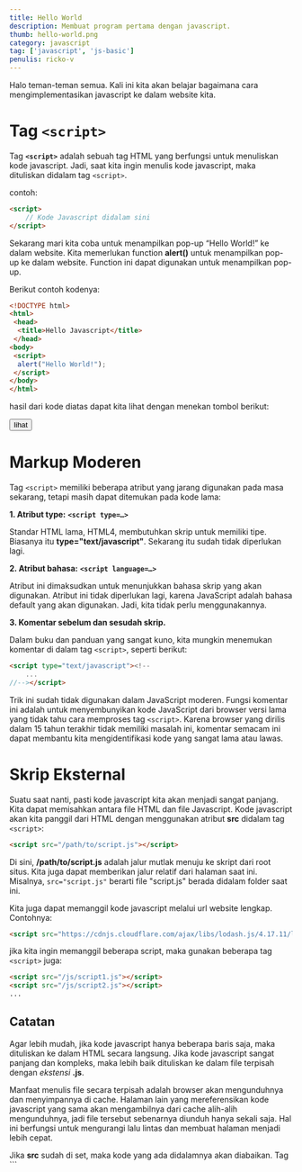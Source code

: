 ```yaml
---
title: Hello World
description: Membuat program pertama dengan javascript.
thumb: hello-world.png
category: javascript
tag: ['javascript', 'js-basic']
penulis: ricko-v
---
```


Halo teman-teman semua. Kali ini kita akan belajar bagaimana cara mengimplementasikan javascript ke dalam website kita.

# Tag ```<script>```
Tag **```<script>```** adalah sebuah tag HTML yang berfungsi untuk menuliskan kode javascript. Jadi, saat kita ingin menulis kode javascript, maka dituliskan didalam tag ```<script>```.

contoh:

```html
<script>
    // Kode Javascript didalam sini
</script>
```

Sekarang mari kita coba untuk menampilkan pop-up “Hello World!” ke dalam website. Kita memerlukan function **alert()** untuk menampilkan pop-up ke dalam website. Function ini dapat digunakan untuk menampilkan pop-up.

Berikut contoh kodenya:
```html
<!DOCTYPE html>
<html>
 <head>
  <title>Hello Javascript</title>
 </head>
<body>
 <script>				 
  alert("Hello World!");
 </script>
</body>
</html>
```

hasil dari kode diatas dapat kita lihat dengan menekan tombol berikut:

<button class='lihat' onclick='alert("Hello World!")'>lihat</button>

# Markup Moderen
Tag ```<script>``` memiliki beberapa atribut yang jarang digunakan pada masa sekarang, tetapi masih dapat ditemukan pada kode lama:

**1. Atribut type:** **```<script type=…>```**

Standar HTML lama, HTML4, membutuhkan skrip untuk memiliki tipe. Biasanya itu **type="text/javascript"**. Sekarang itu sudah tidak diperlukan lagi.

**2. Atribut bahasa:** **```<script language=…>```**

Atribut ini dimaksudkan untuk menunjukkan bahasa skrip yang akan digunakan. Atribut ini tidak diperlukan lagi, karena JavaScript adalah bahasa default yang akan digunakan. Jadi, kita tidak perlu menggunakannya.

**3. Komentar sebelum dan sesudah skrip.**

Dalam buku dan panduan yang sangat kuno, kita mungkin menemukan komentar di dalam tag ```<script>```, seperti berikut:

```html
<script type="text/javascript"><!--
    ...
//--></script>
```

Trik ini sudah tidak digunakan dalam JavaScript moderen. Fungsi komentar ini adalah untuk menyembunyikan kode JavaScript dari browser versi lama yang tidak tahu cara memproses tag ```<script>```. Karena browser yang dirilis dalam 15 tahun terakhir tidak memiliki masalah ini, komentar semacam ini dapat membantu kita mengidentifikasi kode yang sangat lama atau lawas.

# Skrip Eksternal
Suatu saat nanti, pasti kode javascript kita akan menjadi sangat panjang. Kita dapat memisahkan antara file HTML dan file Javascript. Kode javascript akan kita panggil dari HTML dengan menggunakan atribut **src** didalam tag ```<script>```:

```html
<script src="/path/to/script.js"></script>
```

Di sini, **/path/to/script.js** adalah jalur mutlak menuju ke skript dari root situs. Kita juga dapat memberikan jalur relatif dari halaman saat ini. Misalnya, ```src="script.js"``` berarti file "script.js" berada didalam folder saat ini.

Kita juga dapat memanggil kode javascript melalui url website lengkap. Contohnya:

```html
<script src="https://cdnjs.cloudflare.com/ajax/libs/lodash.js/4.17.11/lodash.js"></script>
```

jika kita ingin memanggil beberapa script, maka gunakan beberapa tag ```<script>``` juga:

```html
<script src="/js/script1.js"></script>
<script src="/js/script2.js"></script>
...
```

## Catatan
Agar lebih mudah, jika kode javascript hanya beberapa baris saja, maka dituliskan ke dalam HTML secara langsung. Jika kode javascript sangat panjang dan kompleks, maka lebih baik dituliskan ke dalam file terpisah dengan *ekstensi* **.js**.

Manfaat menulis file secara terpisah adalah browser akan mengunduhnya dan menyimpannya di cache.
Halaman lain yang mereferensikan kode javascript yang sama akan mengambilnya dari cache alih-alih mengunduhnya, jadi file tersebut sebenarnya diunduh hanya sekali saja.
Hal ini berfungsi untuk mengurangi lalu lintas dan membuat halaman menjadi lebih cepat.

Jika **src** sudah di set, maka kode yang ada didalamnya akan diabaikan.
Tag ```<script>`` adalah tag tunggal yang tidak boleh memiliki atribut **src** dan **kode javascript** secara bersammaan di dalamnya.

Contoh:

```html
<script src="file.js">
  alert(1); // kode ini akan diabaikan, karena atribut src telah di set.
</script>
```

Kita harus memilih antara menggunakan```<script src="…">``` eksternal atau menggunakan ```<script>``` biasa dengan kode javascript didalamnya.

Contoh di atas dapat diperbaiki dengan membagi menjadi dua tag ```<script>```:

```html
<script src="file.js"></script>
<script>
  alert(1);
</script>
```

# Kesimpulan
* Kita dapat menggunakan tag ```<script>``` untuk menambahkan kode JavaScript ke halaman website.

* Atribut **type** dan **language** sudah tidak diperlukan.

* Kode javascript dalam file eksternal dapat disisipkan dengan ```<script src="path/to/script.js">```.

Referensi:
* <a href='https://javascript.info/hello-world' target='blank'>javascript.info</a>
